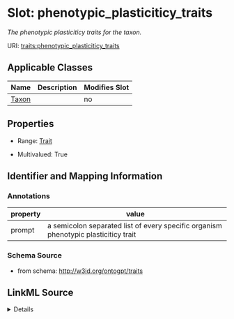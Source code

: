 

# Slot: phenotypic_plasticiticy_traits


_The phenotypic plasticiticy traits for the taxon._



URI: [traits:phenotypic_plasticiticy_traits](http://w3id.org/ontogpt/traits/phenotypic_plasticiticy_traits)



<!-- no inheritance hierarchy -->





## Applicable Classes

| Name | Description | Modifies Slot |
| --- | --- | --- |
| [Taxon](Taxon.md) |  |  no  |







## Properties

* Range: [Trait](Trait.md)

* Multivalued: True





## Identifier and Mapping Information





### Annotations

| property | value |
| --- | --- |
| prompt | a semicolon separated list of every specific organism phenotypic plasticiticy trait |



### Schema Source


* from schema: http://w3id.org/ontogpt/traits




## LinkML Source

<details>
```yaml
name: phenotypic_plasticiticy_traits
annotations:
  prompt:
    tag: prompt
    value: a semicolon separated list of every specific organism phenotypic plasticiticy
      trait
description: The phenotypic plasticiticy traits for the taxon.
from_schema: http://w3id.org/ontogpt/traits
rank: 1000
multivalued: true
alias: phenotypic_plasticiticy_traits
owner: Taxon
domain_of:
- Taxon
range: Trait

```
</details>